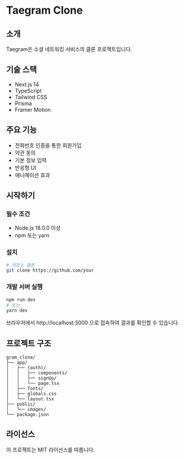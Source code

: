 # Taegram Clone

## 소개

Taegram은 소셜 네트워킹 서비스의 클론 프로젝트입니다.

## 기술 스택

- Next.js 14
- TypeScript
- Tailwind CSS
- Prisma
- Framer Motion

## 주요 기능

- 전화번호 인증을 통한 회원가입
- 약관 동의
- 기본 정보 입력
- 반응형 UI
- 애니메이션 효과

## 시작하기

### 필수 조건

- Node.js 18.0.0 이상
- npm 또는 yarn

### 설치

```bash
# 저장소 클론
git clone https://github.com/your
```

### 개발 서버 실행

```bash
npm run dev
# 또는
yarn dev
```

브라우저에서 http://localhost:3000 으로 접속하여 결과를 확인할 수 있습니다.

## 프로젝트 구조

```
gram_clone/
├── app/
│   ├── (auth)/
│   │   ├── components/
│   │   ├── signUp/
│   │   └── page.tsx
│   ├── fonts/
│   ├── globals.css
│   └── layout.tsx
├── public/
│   └── images/
└── package.json
```

## 라이선스

이 프로젝트는 MIT 라이선스를 따릅니다.
